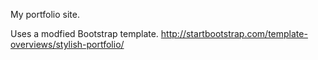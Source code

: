 My portfolio site.

Uses a modfied Bootstrap template.
http://startbootstrap.com/template-overviews/stylish-portfolio/
